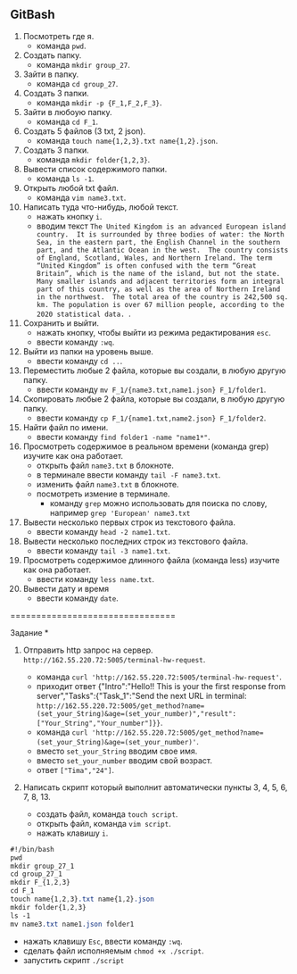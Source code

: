 ## GitBash

1. Посмотреть где я.
   * команда `pwd`.
2. Создать папку.
   * команда `mkdir group_27`.
3. Зайти в папку.
   * команда `cd group_27`.
4. Создать 3 папки.
   * команда `mkdir -p {F_1,F_2,F_3}`.
5. Зайти в любоую папку.
   * команда `cd F_1`.
6. Создать 5 файлов (3 txt, 2 json).
   * команда `touch name{1,2,3}.txt name{1,2}.json`.
7. Создать 3 папки.
   * команда `mkdir folder{1,2,3}`.
8. Вывести список содержимого папки.
   * команда `ls -1`.
9. Открыть любой txt файл.
   * команда `vim name3.txt`.
10. Написать туда что-нибудь, любой текст.
    * нажать кнопку `i`.
    * вводим текст `The United Kingdom is an advanced European island country. 
It is surrounded by three bodies of water: the North Sea, in the eastern part, the English Channel in the southern part, and the Atlantic Ocean in the west. 
The country consists of England, Scotland, Wales, and Northern Ireland. The term “United Kingdom” is often confused with the term “Great Britain”, which is the name of the island, but not the state. 
Many smaller islands and adjacent territories form an integral part of this country, as well as the area of Northern Ireland in the northwest. 
The total area of the country is 242,500 sq. km. The population is over 67 million people, according to the 2020 statistical data.
`.
11. Сохранить и выйти.
    * нажать кнопку, чтобы выйти из режима редактирования `esc`.
    * ввести команду `:wq`.
12. Выйти из папки на уровень выше.
    * ввести команду `cd ..`.
13. Переместить любые 2 файла, которые вы создали, в любую другую папку.
    * ввести команду `mv F_1/{name3.txt,name1.json} F_1/folder1`.
14. Скопировать любые 2 файла, которые вы создали, в любую другую папку.
    * ввести команду `cp F_1/{name1.txt,name2.json} F_1/folder2`.
15. Найти файл по имени.
    * ввести команду `find folder1 -name "name1*"`.
16. Просмотреть содержимое в реальном времени (команда grep) изучите как она работает.
    * открыть файл `name3.txt` в блокноте.
    * в терминале ввести команду `tail -F name3.txt`.
    * изменить файл `name3.txt` в блокноте.
    * посмотреть измение в терминале.
      * команду `grep` можно использовать для поиска по слову, например `grep 'European' name3.txt`
17. Вывести несколько первых строк из текстового файла.
    * ввести команду `head -2 name1.txt`.
18. Вывести несколько последних строк из текстового файла.
    * ввести команду `tail -3 name1.txt`.
19. Просмотреть содержимое длинного файла (команда less) изучите как она работает.
    * ввести команду `less name.txt`.
20. Вывести дату и время
    * ввести команду `date`.

================================

Задание *
1. Отправить http запрос на сервер. `http://162.55.220.72:5005/terminal-hw-request`.
   * команда `curl 'http://162.55.220.72:5005/terminal-hw-request'`.
   * приходит ответ {"Intro":"Hello!! This is your the first response from server","Tasks":{"Task_1":"Send the next URL in terminal: `http://162.55.220.72:5005/get_method?name=(set_your_String)&age=(set_your_number)","result":["Your_String","Your_number"]}}`.
   * команда `curl 'http://162.55.220.72:5005/get_method?name=(set_your_String)&age=(set_your_number)'`.
   * вместо `set_your_String` вводим свое имя.
   * вместо `set_your_number` вводим свой возраст.
   * ответ `["Tima","24"]`.

2. Написать скрипт который выполнит автоматически пункты 3, 4, 5, 6, 7, 8, 13.
   * создать файл, команда `touch script`.
   * открыть файл, команда `vim script`.
   * нажать клавишу `i`.
```css
#!/bin/bash
pwd
mkdir group_27_1
cd group_27_1
mkdir F_{1,2,3}
cd F_1
touch name{1,2,3}.txt name{1,2}.json
mkdir folder{1,2,3}
ls -1
mv name3.txt name1.json folder1
```
  * нажать клавишу `Esc`, ввести команду `:wq`.
  * сделать файл исполняемым `chmod +x ./script`.
  * запустить скрипт `./script`

